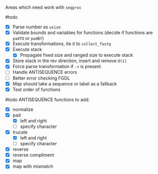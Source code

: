 Areas which need work with `seqproc`

#todo
- [x] Parse number as `usize`
- [x] Validate bounds and variables for functions (decide if functions are `padTO` or `padBY`)
- [x] Execute transformations, tie it to `collect_fastq`
- [x] Execute stack 
	- [x] Propagate fixed size and ranged size to execute stack
- [x] Store stack in the rev direction, insert and remove `O(1)`
- [x] Force parse transformation if `->` is present
- [ ] Handle ANTISEQUENCE errors
- [ ] Better error checking FGDL
- [x] Map should take a sequence or label as a fallback
- [x] Test order of functions

#todo 
ANTISEQUENCE functions to add:
- [x] normalize
- [x] pad
	- [x] left and right
	- [ ] specify character
- [x] trucate
	- [x] left and right
	- [ ] specify character
- [x] reverse
- [x] reverse compliment
- [x] map
- [x] map with mismatch
